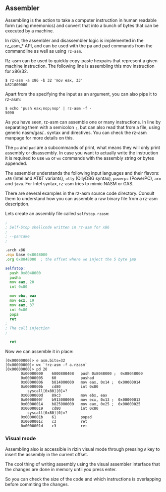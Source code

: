 ## Assembler

Assembling is the action to take a computer instruction in human readable form (using mnemonics) and convert that into a bunch of bytes that can be executed by a machine.

In rizin, the assembler and disassembler logic is implemented in the rz_asm_* API, and can be used with the pa and pad commands from the commandline as well as using `rz-asm`.

Rz-asm can be used to quickly copy-paste hexpairs that represent a given machine instruction. The following line is assembling this mov instruction for x86/32.

```
$ rz-asm -a x86 -b 32 'mov eax, 33'
b821000000
```

Apart from the specifying the input as an argument, you can also pipe it to rz-asm:

```
$ echo 'push eax;nop;nop' | rz-asm -f -
5090
```

As you have seen, rz-asm can assemble one or many instructions. In line by separating them with a semicolon `;`, but can also read that from a file, using generic nasm/gas/.. syntax and directives. You can check the rz-asm manpage for more details on this.

The `pa` and `pad` are a subcommands of print, what means they will only print assembly or disassembly. In case you want to actually write the instruction it is required to use `wa` or `wx` commands with the assembly string or bytes appended.

The assembler understands the following input languages and their flavors: `x86` (Intel and AT&T variants), `olly` (OllyDBG syntax), `powerpc` (PowerPC), `arm` and `java`. For Intel syntax, rz-asm tries to mimic NASM or GAS.

There are several examples in the rz-asm source code directory. Consult them to understand how you can assemble a raw binary file from a rz-asm description.

Lets create an assembly file called `selfstop.rzasm`:

```asm
;
; Self-Stop shellcode written in rz-asm for x86
;
; --pancake
;

.arch x86
.equ base 0x8048000
.org 0x8048000  ; the offset where we inject the 5 byte jmp

selfstop:
  push 0x8048000
  pusha
  mov eax, 20
  int 0x80

  mov ebx, eax
  mov ecx, 19
  mov eax, 37
  int 0x80
  popa
  ret
;
; The call injection
;

  ret
```

Now we can assemble it in place:

```
[0x00000000]> e asm.bits=32
[0x00000000]> wx `!rz-asm -f a.rzasm`
[0x00000000]> pd 20
	   0x00000000    6800800408   push 0x8048000 ;  0x08048000
	   0x00000005    60           pushad
	   0x00000006    b814000000   mov eax, 0x14 ;  0x00000014
	   0x0000000b    cd80         int 0x80
		  syscall[0x80][0]=?
	   0x0000000d    89c3         mov ebx, eax
	   0x0000000f    b913000000   mov ecx, 0x13 ;  0x00000013
	   0x00000014    b825000000   mov eax, 0x25 ;  0x00000025
	   0x00000019    cd80         int 0x80
		  syscall[0x80][0]=?
	   0x0000001b    61           popad
	   0x0000001c    c3           ret
	   0x0000001d    c3           ret
```

### Visual mode

Assembling also is accessible in rizin visual mode through pressing `A` key to insert the assembly in the current offset.

The cool thing of writing assembly using the visual assembler interface that the changes are done in memory until you press enter.

So you can check the size of the code and which instructions is overlapping before commiting the changes.

